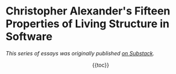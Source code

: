 <style>
:root {
  --body-width: 50em;
}
.footer-home-link {
  display: none;
}
</style>

# Christopher Alexander's Fifteen Properties of Living Structure in Software

_This series of essays was originally published [on Substack](https://bensguide.substack.com/p/i-am-confused)._

<div style="display:table;margin-inline:auto">{{toc}}</div>